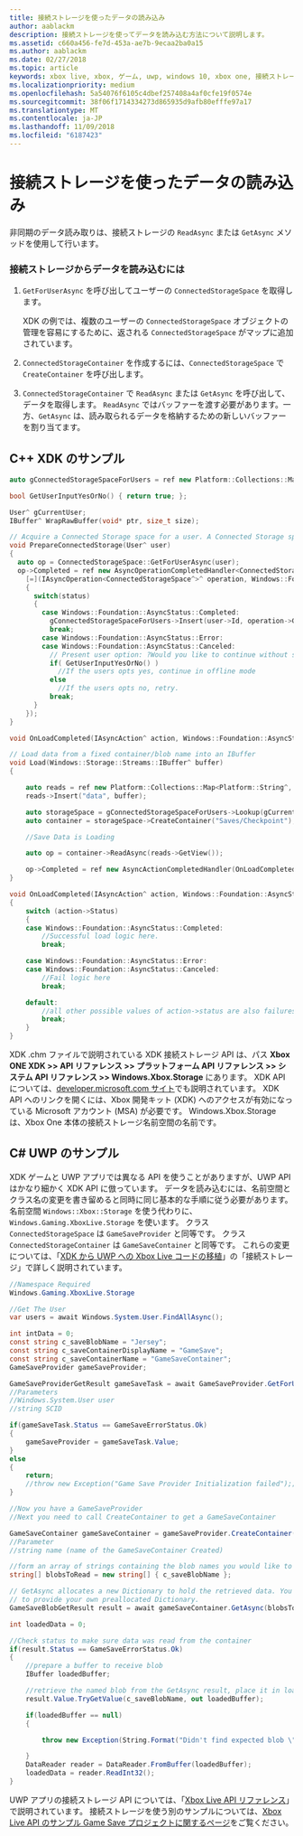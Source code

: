 ```yaml
---
title: 接続ストレージを使ったデータの読み込み
author: aablackm
description: 接続ストレージを使ってデータを読み込む方法について説明します。
ms.assetid: c660a456-fe7d-453a-ae7b-9ecaa2ba0a15
ms.author: aablackm
ms.date: 02/27/2018
ms.topic: article
keywords: xbox live, xbox, ゲーム, uwp, windows 10, xbox one, 接続ストレージ
ms.localizationpriority: medium
ms.openlocfilehash: 5a54076f6105c4dbef257408a4af0cfe19f0574e
ms.sourcegitcommit: 38f06f1714334273d865935d9afb80efffe97a17
ms.translationtype: MT
ms.contentlocale: ja-JP
ms.lasthandoff: 11/09/2018
ms.locfileid: "6187423"
---
```

# <a name="use-connected-storage-to-load-data"></a>接続ストレージを使ったデータの読み込み

非同期のデータ読み取りは、接続ストレージの `ReadAsync` または `GetAsync` メソッドを使用して行います。

### <a name="to-load-data-from-connected-storage"></a>接続ストレージからデータを読み込むには

1.  `GetForUserAsync` を呼び出してユーザーの `ConnectedStorageSpace` を取得します。

    XDK の例では、複数のユーザーの `ConnectedStorageSpace` オブジェクトの管理を容易にするために、返される `ConnectedStorageSpace` がマップに追加されています。

2.  `ConnectedStorageContainer` を作成するには、`ConnectedStorageSpace` で `CreateContainer` を呼び出します。
3.  `ConnectedStorageContainer` で `ReadAsync` または `GetAsync` を呼び出して、データを取得します。 `ReadAsync` ではバッファーを渡す必要があります。一方、`GetAsync` は、読み取られるデータを格納するための新しいバッファーを割り当てます。

## <a name="c-xdk-sample"></a>C++ XDK のサンプル

```cpp
auto gConnectedStorageSpaceForUsers = ref new Platform::Collections::Map<unsigned int, Windows::Xbox::Storage::ConnectedStorageSpace^>();

bool GetUserInputYesOrNo() { return true; };

User^ gCurrentUser;
IBuffer^ WrapRawBuffer(void* ptr, size_t size);

// Acquire a Connected Storage space for a user. A Connected Storage space is required to manipulate Connected Storage Data.
void PrepareConnectedStorage(User^ user)
{
  auto op = ConnectedStorageSpace::GetForUserAsync(user);
  op->Completed = ref new AsyncOperationCompletedHandler<ConnectedStorageSpace^>(
    [=](IAsyncOperation<ConnectedStorageSpace^>^ operation, Windows::Foundation::AsyncStatus status)
    {
      switch(status)
      {
        case Windows::Foundation::AsyncStatus::Completed:
          gConnectedStorageSpaceForUsers->Insert(user->Id, operation->GetResults());
          break;
        case Windows::Foundation::AsyncStatus::Error:
        case Windows::Foundation::AsyncStatus::Canceled:
          // Present user option: ?Would you like to continue without saving progress??
          if( GetUserInputYesOrNo() )
            //If the users opts yes, continue in offline mode
          else
            //If the users opts no, retry.
          break;
      }
    });
}

void OnLoadCompleted(IAsyncAction^ action, Windows::Foundation::AsyncStatus status);

// Load data from a fixed container/blob name into an IBuffer
void Load(Windows::Storage::Streams::IBuffer^ buffer)
{

    auto reads = ref new Platform::Collections::Map<Platform::String^, Windows::Storage::Streams::IBuffer^>();
    reads->Insert("data", buffer);

    auto storageSpace = gConnectedStorageSpaceForUsers->Lookup(gCurrentUser->Id);
    auto container = storageSpace->CreateContainer("Saves/Checkpoint");

    //Save Data is Loading

    auto op = container->ReadAsync(reads->GetView());

    op->Completed = ref new AsyncActionCompletedHandler(OnLoadCompleted);
}

void OnLoadCompleted(IAsyncAction^ action, Windows::Foundation::AsyncStatus status)
{
    switch (action->Status)
    {
    case Windows::Foundation::AsyncStatus::Completed:
        //Successful load logic here.
        break;

    case Windows::Foundation::AsyncStatus::Error:
    case Windows::Foundation::AsyncStatus::Canceled:
        //Fail logic here
        break;

    default:
        //all other possible values of action->status are also failures, alternate fail logic here. 
        break;
    }
}
```

XDK .chm ファイルで説明されている XDK 接続ストレージ API は、パス **Xbox ONE XDK >> API リファレンス >> プラットフォーム API リファレンス >> システム API リファレンス >> Windows.Xbox.Storage** にあります。
XDK API については、[developer.microsoft.com サイト](https://developer.microsoft.com/en-us/games/xbox/docs/xdk/storage-xbox-microsoft-n)でも説明されています。
XDK API へのリンクを開くには、Xbox 開発キット (XDK) へのアクセスが有効になっている Microsoft アカウント (MSA) が必要です。
Windows.Xbox.Storage は、Xbox One 本体の接続ストレージ名前空間の名前です。

## <a name="c-uwp-sample"></a>C# UWP のサンプル

XDK ゲームと UWP アプリでは異なる API を使うことがありますが、UWP API はかなり細かく XDK API に倣っています。 データを読み込むには、名前空間とクラス名の変更を書き留めると同時に同じ基本的な手順に従う必要があります。 名前空間 `Windows::Xbox::Storage` を使う代わりに、`Windows.Gaming.XboxLive.Storage` を使います。 クラス `ConnectedStorageSpace` は `GameSaveProvider` と同等です。 クラス `ConnectedStorageContainer` は `GameSaveContainer` と同等です。 これらの変更については、「[XDK から UWP への Xbox Live コードの移植](../../using-xbox-live/porting-xbox-live-code-from-xdk-to-uwp.md)」の「接続ストレージ」で詳しく説明されています。

```csharp
//Namespace Required
Windows.Gaming.XboxLive.Storage

//Get The User
var users = await Windows.System.User.FindAllAsync();

int intData = 0;
const string c_saveBlobName = "Jersey";
const string c_saveContainerDisplayName = "GameSave";
const string c_saveContainerName = "GameSaveContainer";
GameSaveProvider gameSaveProvider;

GameSaveProviderGetResult gameSaveTask = await GameSaveProvider.GetForUserAsync(users[0], context.AppConfig.ServiceConfigurationId); 
//Parameters
//Windows.System.User user
//string SCID

if(gameSaveTask.Status == GameSaveErrorStatus.Ok)
{
    gameSaveProvider = gameSaveTask.Value;
}
else
{
    return;
    //throw new Exception("Game Save Provider Initialization failed");;
}

//Now you have a GameSaveProvider
//Next you need to call CreateContainer to get a GameSaveContainer

GameSaveContainer gameSaveContainer = gameSaveProvider.CreateContainer(c_saveContainerName);
//Parameter
//string name (name of the GameSaveContainer Created)

//form an array of strings containing the blob names you would like to read.
string[] blobsToRead = new string[] { c_saveBlobName };

// GetAsync allocates a new Dictionary to hold the retrieved data. You can also use ReadAsync
// to provide your own preallocated Dictionary.
GameSaveBlobGetResult result = await gameSaveContainer.GetAsync(blobsToRead);

int loadedData = 0;

//Check status to make sure data was read from the container
if(result.Status == GameSaveErrorStatus.Ok)
{
    //prepare a buffer to receive blob
    IBuffer loadedBuffer;

    //retrieve the named blob from the GetAsync result, place it in loaded buffer.
    result.Value.TryGetValue(c_saveBlobName, out loadedBuffer);

    if(loadedBuffer == null)
    {

        throw new Exception(String.Format("Didn't find expected blob \"{0}\" in the loaded data.", c_saveBlobName));

    }
    DataReader reader = DataReader.FromBuffer(loadedBuffer);
    loadedData = reader.ReadInt32();
}
```

UWP アプリの接続ストレージ API については、「[Xbox Live API リファレンス](https://docs.microsoft.com/en-us/uwp/api/windows.gaming.xboxlive.storage)」で説明されています。
接続ストレージを使う別のサンプルについては、[Xbox Live API のサンプル Game Save プロジェクトに関するページ](https://github.com/Microsoft/xbox-live-samples/tree/master/Samples/ID%40XboxSDK/GameSave)をご覧ください。